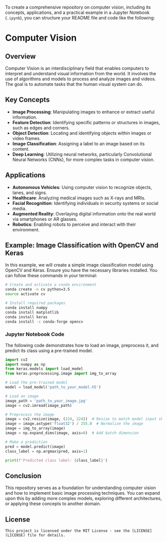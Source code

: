 To create a comprehensive repository on computer vision, including its concepts, applications, and a practical example in a Jupyter Notebook (`.ipynb`), you can structure your README file and code like the following:


# Computer Vision 

## Overview

Computer Vision is an interdisciplinary field that enables computers to interpret and understand visual information from the world. It involves the use of algorithms and models to process and analyze images and videos. The goal is to automate tasks that the human visual system can do.

## Key Concepts

- **Image Processing**: Manipulating images to enhance or extract useful information.
- **Feature Detection**: Identifying specific patterns or structures in images, such as edges and corners.
- **Object Detection**: Locating and identifying objects within images or video frames.
- **Image Classification**: Assigning a label to an image based on its content.
- **Deep Learning**: Utilizing neural networks, particularly Convolutional Neural Networks (CNNs), for more complex tasks in computer vision.

## Applications

- **Autonomous Vehicles**: Using computer vision to recognize objects, lanes, and signs.
- **Healthcare**: Analyzing medical images such as X-rays and MRIs.
- **Facial Recognition**: Identifying individuals in security systems or social media.
- **Augmented Reality**: Overlaying digital information onto the real world via smartphones or AR glasses.
- **Robotics**: Enabling robots to perceive and interact with their environment.

## Example: Image Classification with OpenCV and Keras

In this example, we will create a simple image classification model using OpenCV and Keras. Ensure you have the necessary libraries installed. You can follow these commands in your terminal:

```bash
# Create and activate a conda environment
conda create -n cv python=3.5
source activate cv

# Install required packages
conda install numpy
conda install matplotlib
conda install keras
conda install -c conda-forge opencv
```

### Jupyter Notebook Code

The following code demonstrates how to load an image, preprocess it, and predict its class using a pre-trained model.

```python
import cv2
import numpy as np
from keras.models import load_model
from keras.preprocessing.image import img_to_array

# Load the pre-trained model
model = load_model('path_to_your_model.h5')

# Load an image
image_path = 'path_to_your_image.jpg'
image = cv2.imread(image_path)

# Preprocess the image
image = cv2.resize(image, (224, 224))  # Resize to match model input shape
image = image.astype('float32') / 255.0  # Normalize the image
image = img_to_array(image)
image = np.expand_dims(image, axis=0)  # Add batch dimension

# Make a prediction
pred = model.predict(image)
class_label = np.argmax(pred, axis=1)

print(f'Predicted class label: {class_label}')
```

## Conclusion

This repository serves as a foundation for understanding computer vision and how to implement basic image processing techniques. You can expand upon this by adding more complex models, exploring different architectures, or applying these concepts to another domain.

## License
```
This project is licensed under the MIT License - see the [LICENSE](LICENSE) file for details.
``` 
